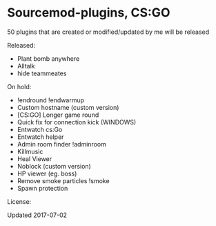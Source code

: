 # Sourcemod-plugins, CS:GO

50 plugins that are created or modified/updated by me will be released

Released:
  - Plant bomb anywhere
  - Alltalk
  - hide teammeates

On hold:
  - !endround !endwarmup
  - Custom hostname (custom version)
  - [CS:GO] Longer game round
  - Quick fix for connection kick (WINDOWS)
  - Entwatch cs:Go
  - Entwatch helper
  - Admin room finder !adminroom
  - Killmusic
  - Heal Viewer
  - Noblock (custom version)
  - HP viewer (eg. boss)
  - Remove smoke particles !smoke
  - Spawn protection
  
License: 

Updated 2017-07-02












